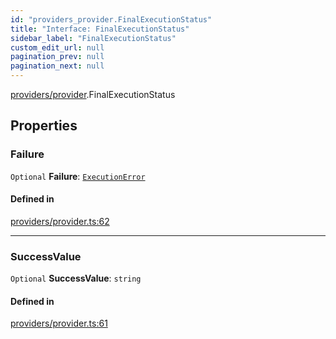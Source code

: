 ```yaml
---
id: "providers_provider.FinalExecutionStatus"
title: "Interface: FinalExecutionStatus"
sidebar_label: "FinalExecutionStatus"
custom_edit_url: null
pagination_prev: null
pagination_next: null
---
```


[providers/provider](../modules/providers_provider.md).FinalExecutionStatus

## Properties

### Failure

 `Optional` **Failure**: [`ExecutionError`](providers_provider.ExecutionError.md)

#### Defined in

[providers/provider.ts:62](https://github.com/maxhr/near--near-api-js/blob/87bf3c7e/packages/near-api-js/src/providers/provider.ts#L62)

___

### SuccessValue

 `Optional` **SuccessValue**: `string`

#### Defined in

[providers/provider.ts:61](https://github.com/maxhr/near--near-api-js/blob/87bf3c7e/packages/near-api-js/src/providers/provider.ts#L61)
